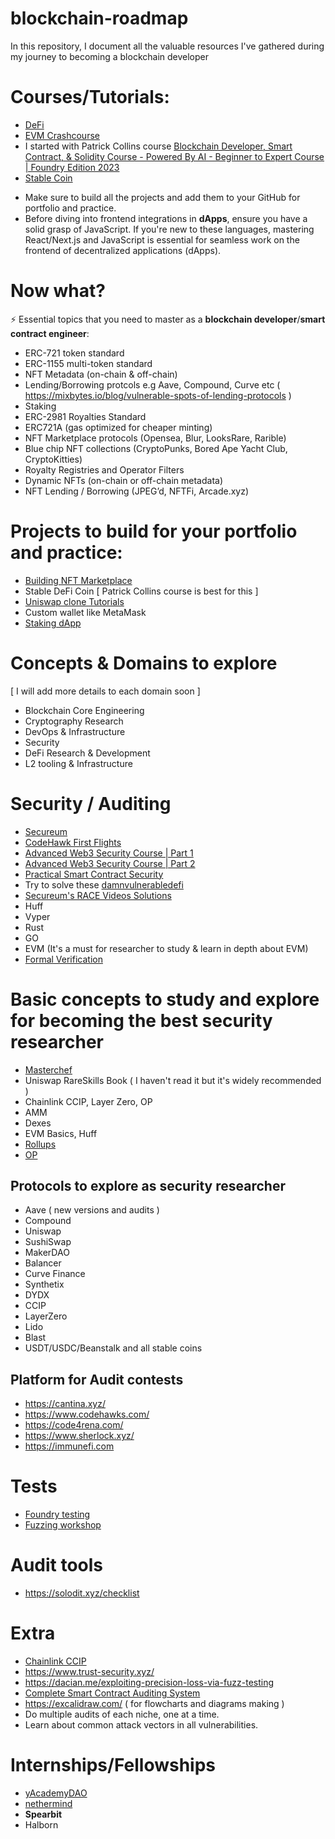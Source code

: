 # blockchain-roadmap
In this repository, I document all the valuable resources I've gathered during my journey to becoming a blockchain developer

# Courses/Tutorials:

- [DeFi](https://www.youtube.com/playlist?list=PLjrTIwaNiTwn39tg3sR_bPBWGHoznv47D)
- [EVM Crashcourse](https://www.youtube.com/watch?v=BtJXuUApcsA&list=PLLPhHLWAvZo3K6zk0-hVrtcnAYn-xEN7r)
- I started with Patrick Collins course [Blockchain Developer, Smart Contract, & Solidity Course - Powered By AI - Beginner to Expert Course
| Foundry Edition 2023](https://www.youtube.com/watch?v=umepbfKp5rI&list=PL4Rj_WH6yLgWe7TxankiqkrkVKXIwOP42)
- [Stable Coin](https://youtu.be/8dRAd-Bzc_E)
* Make sure to build all the projects and add them to your GitHub for portfolio and practice.
* Before diving into frontend integrations in **dApps**, ensure you have a solid grasp of JavaScript. If you're new to these languages, mastering React/Next.js and JavaScript is essential for seamless work on the frontend of decentralized applications (dApps).

# Now what?

⚡️ Essential topics that you need to master as a **blockchain developer**/**smart contract engineer**:

- ERC-721 token standard 
- ERC-1155 multi-token standard
- NFT Metadata (on-chain & off-chain)
- Lending/Borrowing protcols e.g Aave, Compound, Curve etc ( https://mixbytes.io/blog/vulnerable-spots-of-lending-protocols )
- Staking
- ERC-2981 Royalties Standard
- ERC721A (gas optimized for cheaper minting)
- NFT Marketplace protocols (Opensea, Blur, LooksRare, Rarible)
- Blue chip NFT collections (CryptoPunks, Bored Ape Yacht Club, CryptoKitties)
- Royalty Registries and Operator Filters
- Dynamic NFTs (on-chain or off-chain metadata)
- NFT Lending / Borrowing (JPEG’d, NFTFi, Arcade.xyz)

# Projects to build for your portfolio and practice: 

- [Building NFT Marketplace](https://www.youtube.com/playlist?list=PLWUCKsxdKl0olgEF4OxXVk2B-jwpGqL5d) 
- Stable DeFi Coin [ Patrick Collins course is best for this ]
- [Uniswap clone Tutorials](https://www.youtube.com/watch?v=Yiu6XOE8qfQ&list=PLWUCKsxdKl0qnycyLvK_EOVD8wU1UYSbb)
- Custom wallet like MetaMask
- [Staking dApp](https://www.youtube.com/watch?v=ka7B5mgSFgQ&list=PLWUCKsxdKl0oRCZA0GAnQpBGcHGCM4H3r&index=1&pp=iAQB)

# Concepts & Domains to explore 

[ I will add more details to each domain soon ]

- Blockchain Core Engineering
- Cryptography Research
- DevOps & Infrastructure
- Security
- DeFi Research & Development
- L2 tooling & Infrastructure

# Security / Auditing

- [Secureum](https://github.com/x676f64/secureum-mind_map)
- [CodeHawk First Flights](https://www.codehawks.com/first-flights) 
- [Advanced Web3 Security Course | Part 1](https://youtu.be/DRZogmD647U)
- [Advanced Web3 Security Course | Part 2](https://www.youtube.com/watch?v=zLnxRvf6IMA)
- [Practical Smart Contract Security](https://www.youtube.com/watch?v=T7VQI5EW6ZY)
- Try to solve these [damnvulnerabledefi](https://www.damnvulnerabledefi.xyz/)
- [Secureum's RACE Videos Solutions](https://youtu.be/x0Sj-byEQ1U?si=kBTV65c8Wsm3oAPW)
- Huff
- Vyper
- Rust
- GO
- EVM (It's a must for researcher to study & learn in depth about EVM)
- [Formal Verification](https://updraft.cyfrin.io/courses/formal-verification)

# Basic concepts to study and explore for becoming the best security researcher

- [Masterchef](https://www.youtube.com/watch?v=ySBiVZaub1Q&list=PLLkrq2VBYc1Y4kL1lr-W_qwgI8De6M2BC)
- Uniswap RareSkills Book ( I haven't read it but it's widely recommended )
- Chainlink CCIP, Layer Zero, OP
- AMM
- Dexes
- EVM Basics, Huff
- [Rollups](https://youtu.be/7pWxCklcNsU)
- [OP](https://www.youtube.com/watch?v=SKl5pEs8reY&list=PLO5VPQH6OWdX_Z9xXWVrl4wvcPv9Qusr9)

## Protocols to explore as **security researcher**

- Aave ( new versions and audits )
- Compound
- Uniswap
- SushiSwap
- MakerDAO
- Balancer
- Curve Finance
- Synthetix
- DYDX
- CCIP
- LayerZero
- Lido
- Blast
- USDT/USDC/Beanstalk and all stable coins

## Platform for Audit contests 

- https://cantina.xyz/
- https://www.codehawks.com/
- https://code4rena.com/
- https://www.sherlock.xyz/
- https://immunefi.com

# Tests

- [Foundry testing](https://www.youtube.com/watch?v=HA0GWauMOsU&list=PLO5VPQH6OWdUrKEWPF07CSuVm3T99DQki&index=2)
- [Fuzzing workshop](https://www.youtube.com/watch?v=QofNQxW_K08&list=PLciHOL_J7Iwqdja9UH4ZzE8dP1IxtsBXI)

# Audit tools

- https://solodit.xyz/checklist

# Extra

- [Chainlink CCIP](https://youtu.be/yJ1mXgumOAk)
- https://www.trust-security.xyz/ 
- https://dacian.me/exploiting-precision-loss-via-fuzz-testing
- [Complete Smart Contract Auditing System](https://youtu.be/5g-Hzw5ind8)
- https://excalidraw.com/ ( for flowcharts and diagrams making )
- Do multiple audits of each niche, one at a time.
- Learn about common attack vectors in all vulnerabilities. 

# Internships/Fellowships
- [yAcademyDAO](https://twitter.com/yAcademyDAO/status/1757029430600642834)
- [nethermind](https://www.nethermind.io/internship)
- **Spearbit**
- Halborn
